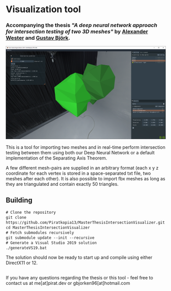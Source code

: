 

# Visualization tool
### Accompanying the thesis *"A deep neural network approach for intersection testing of two 3D meshes"*  by [Alexander Wester](https://pirat.dev) and [Gustav Björk](https://praccen.github.io/).

![Screenshot](visualization_program.png)

This is a tool for importing two meshes and in real-time perform intersection testing between them using both our Deep Neural Network or a default implementation of the Separating Axis Theorem.

A few different mesh-pairs are supplied in an arbitrary format (each x y z coordinate for each vertex is stored in a space-separated txt file, two meshes after each other). It is also possible to import fbx meshes as long as they are triangulated and contain exactly 50 triangles.

## Building

    # Clone the repository 
    git clone https://github.com/Piratkopia13/MasterThesisIntersectionVisualizer.git
    cd MasterThesisIntersectionVisualizer
    # Fetch submodules recursively
    git submodule update --init --recursive 
    # Generate a Visual Studio 2019 solution
    ./generateVS19.bat
The solution should now be ready to start up and compile using either DirectX11 or 12.

##
If you have any questions regarding the thesis or this tool - feel free to contact us at me[at]pirat.dev or gbjorken96[at]hotmail.com 
